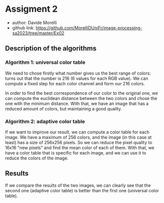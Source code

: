 # Assigment 2

- author: Davide Morelli
- github link: https://github.com/MorelliDUniFr/image-processing-sa2023/tree/master/Ex02

## Description of the algorithms

### Algorithm 1: universal color table
We need to chose firstly what number gives us the best range of colors: turns out that the number is 216 (6 values for each RGB value).
We can compute a fixed step for each color channel and form our 216 colors.

In order to find the best correspondence of our color to the original one, we can compute the euclidean distance between the two colors and chose the one with the minimum distance.
With that, we have an image that has a reduced amount of colors, but maintaining a good quality.

### Algorithm 2: adaptive color table
If we want to improve our result, we can compute a color table for each image.
We have a maximum of 256 colors, and the image (in this case at least) has a size of 256x256 pixels. So we can reduce the pixel quality to 16x16 "new pixels" and find the mean color of each of them.
With that, we have a color table that is specific for each image, and we can use it to reduce the colors of the image.

## Results
If we compare the results of the two images, we can clearly see that the second one (adaptive color table) is better than the first one (universal color table).